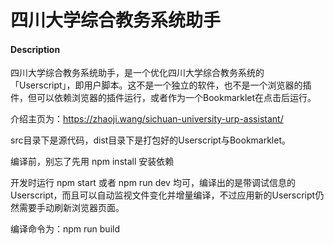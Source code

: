 # 四川大学综合教务系统助手

#### Description
四川大学综合教务系统助手，是一个优化四川大学综合教务系统的「Userscript」，即用户脚本。这不是一个独立的软件，也不是一个浏览器的插件，但可以依赖浏览器的插件运行，或者作为一个Bookmarklet在点击后运行。

介绍主页为：https://zhaoji.wang/sichuan-university-urp-assistant/

src目录下是源代码，dist目录下是打包好的Userscript与Bookmarklet。

编译前，别忘了先用 npm install 安装依赖

开发时运行 npm start 或者 npm run dev 均可，编译出的是带调试信息的Userscript，而且可以自动监视文件变化并增量编译，不过应用新的Userscript仍然需要手动刷新浏览器页面。

编译命令为：npm run build

